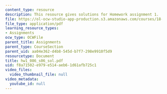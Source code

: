 ```yaml
---
content_type: resource
description: This resource gives solutions for Homework assignment 1.
file: https://ol-ocw-studio-app-production.s3.amazonaws.com/courses/18-086-mathematical-methods-for-engineers-ii-spring-2006/f8a71502e979e514aeb61d61afb725c1_hw1_086_s06_sol.pdf
file_type: application/pdf
learning_resource_types:
- Assignments
ocw_type: OCWFile
parent_title: Assignments
parent_type: CourseSection
parent_uid: aa04e362-d4b8-545d-b7f7-298e9910f5d9
resourcetype: Document
title: hw1_086_s06_sol.pdf
uid: f8a71502-e979-e514-aeb6-1d61afb725c1
video_files:
  video_thumbnail_file: null
video_metadata:
  youtube_id: null
---
```

